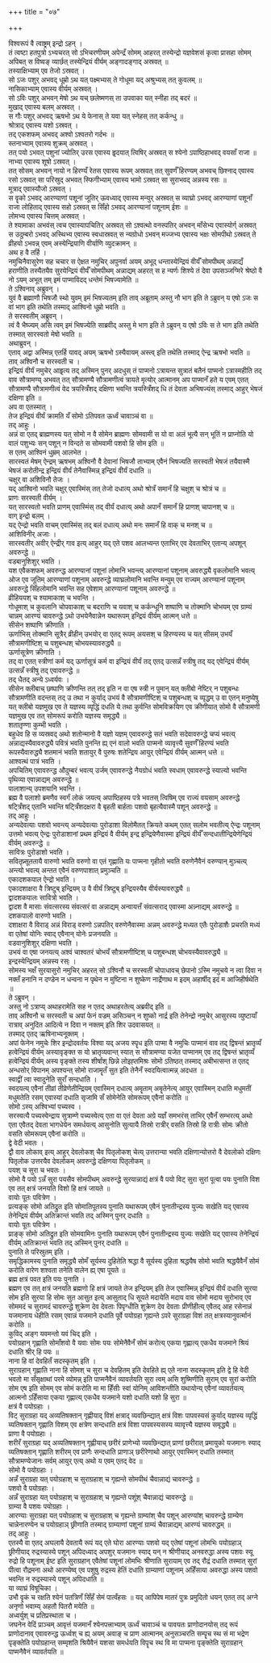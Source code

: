 +++
title = "०७"

+++

विश्वरूपं वै त्वाष्ट्रम् इन्द्रो ऽहन् ।  
तं त्वष्टा हतपुत्रो ऽभ्यचरत् सो ऽभिचरणीयम् अपेन्द्रँ सोमम् आहरत् तस्येन्द्रो यज्ञवेशसं कृत्वा प्रासहा सोमम् अपिबत् स विष्वङ् व्यार्छत् तस्येन्द्रियं वीर्यम् अङ्गादङ्गाद् अस्रवत् ॥  
तस्याक्षिभ्याम् एव तेजो ऽस्रवत् ।  
सो ऽजः पशुर् अभवद् धूम्रो ऽथ यत् पक्ष्मभ्यस् ते गोधूमा यद् अश्रुभ्यस् तत् कुवलम् ॥  
नासिकाभ्याम् एवास्य वीर्यम् अस्रवत् ।  
सो ऽविः पशुर् अभवन् मेषो ऽथ यच् छलेष्मणस् ता उपवाका यत् स्नीहा तद् बदरं ॥  
मुखाद् एवास्य बलम् अस्रवत् ।  
स गौः पशुर् अभवद् ऋषभो ऽथ ये फेनास् ते यवा यत् स्नेहस् तत् कर्कन्धु ॥  
श्रोत्राद् एवास्य यशो ऽस्रवत् ।  
तद् एकशफम् अभवद् अश्वो ऽश्वतरो गर्दभः ॥  
स्तनाभ्याम् एवास्य शुक्रम् अस्रवत् ।  
तत् पयो ऽभवत् पशुनां ज्योतिर् उरस एवास्य हॄदयात् त्विषिर् अस्रवत् स श्येनो ऽपाष्ठिहाभवद् वयसाँ राजा ॥  
नाभ्या एवास्य शूषो ऽस्रवत् ।  
तत् सोसम् अभवन् नायो न हिरण्यँ रेतस एवास्य रूपम् अस्रवत् तत् सुवर्णँ हिरण्यम् अभवच् छिश्नाद् एवास्य रसो ऽस्रवत् सा परिस्रुद् अभवत् स्फिगीभ्याम् एवास्य भामो ऽस्रवत् सा सुराभवद् अन्नस्य रसः ॥  
मूत्राद् एवास्यौजो ऽस्रवत् ।  
स वॄको ऽभवद् आरण्याणां पशूनां जूतिर् ऊवध्याद् एवास्य मन्युर् अस्रवत् स व्याघ्रो ऽभवद् आरण्याणां पशूनाँ राजा लोहिताद् एवास्य सहो ऽस्रवत् स सिँहो ऽभवद् आरण्यानां पशूनाम् ईशः ॥  
लोमभ्य एवास्य चित्तम् अस्रवत् ।  
ते श्यामाका अभवंस् त्वच एवास्यापचितिर् अस्रवत् सो ऽश्वत्थो वनस्पतिर् अभवन् माँसेभ्य एवास्योर्ग् अस्रवत् स उदुम्बरो ऽभवद् अस्थिभ्य एवास्य स्वधास्रवत् स न्यग्रोधो ऽभवन् मज्जभ्य एवास्य भक्षः सोमपीथो ऽस्रवत् ते व्रीहयो ऽभवन्न् एवम् अस्येन्द्रियाणि वीर्याणि व्युदक्रामन् ॥  
अथ ह वै तर्हि ।  
नमुचिनैवासुरेण सह चचार स ऐक्षत नमुचिर् अपुनर्वा अयम् अभूद् धन्तास्येन्द्रियं वीर्यँ सोमपीथम् अन्नाद्यँ हराणीति तस्यैतयैव सुरयेन्द्रियं वीर्यँ सोमपीथम् अन्नाद्यम् अहरत् स ह न्यर्णः शिश्ये तं देवा उपसञ्जग्मिरे श्रेष्ठो वै नो ऽयम् अभूत् तम् इमं पाप्माविदद् धन्तेमं भिषज्यामेति ॥  
ते ऽश्विनाव् अब्रुवन् ।  
युवं वै ब्रह्माणौ भिषजौ स्थो युवम् इमं भिषज्यतम् इति ताव् अब्रूताम् अस्तु नौ भाग इति ते ऽब्रुवन् य एषो ऽजः स वां भाग इति तथेति तस्माद् आश्विनो धूम्रो भवति ॥  
ते सरस्वतीम् अब्रुवन् ।  
त्वं वै भैष्ज्यम् असि त्वम् इमं भिषज्येति साब्रवीद् अस्तु मे भाग इति ते ऽब्रुवन् य एषो ऽविः स ते भाग इति तथेति तस्मात् सारस्वतो मेषो भवति ॥  
अथाब्रुवन् ।  
एताव् अद्वा अस्मिन्न् एतर्हि यावद् अयम् ऋषभो ऽस्यैवायम् अस्त्व् इति तथेति तस्माद् ऐन्द्र ऋषभो भवति ॥  
ताव् अश्विनौ च सरस्वती च ।  
इन्द्रियं वीर्यं नमुचेर् आहॄत्य तद् अस्मिन् पुनर् अदधुस् तं पाप्मनो ऽत्रायन्त सुत्रातं बतैनं पाप्मनो ऽत्रास्महीति तद् वाव सौत्रामण्य् अभवत् तत् सौत्रामण्यै सौत्रामणीत्वं त्रायते मृत्योर् आत्मानम् अप पाप्मानँ हते य एवम् एतत् सौत्रामण्यै सौत्रामणीत्वं वेद त्रयस्त्रिँशद् दक्षिणा भवन्ति त्रयस्त्रिँशद् धि तं देवता अभिषज्यंस् तस्माद् आहुर् भेषजं दक्षिणा इति ॥  
अप वा एतस्मात् ।  
तेज इन्द्रियं वीर्यं क्रामति यँ सोमो ऽतिपवत ऊर्ध्वं चावाञ्चं वा ॥  
तद् आहुः ।  
अन्नं वा एतद् ब्राह्मणस्य यत् सोमो न वै सोमेन ब्राह्मणः सोमवामी स यो वा अलं भूत्यै सन् भूतिं न प्राप्नोति यो वालं पशुभ्यः सन् पशून् न विन्दते स सोमवामी पशवो हि सोम इति ॥  
स एतम् आश्विनं धुम्रम् आलभेत ।  
सारस्वतं मेषम् ऐन्द्रम् ऋषभम् अश्विनौ वै देवानां भिषजौ ताभ्याम् एवैनं भिषज्यति सरस्वती भेषजं तयैवास्मै भेषजं करोतीन्द्र इन्द्रियं वीर्यं तेनैवास्मिन्न् इन्द्रियं वीर्यं दधाति ॥  
चक्षुर् वा अशिविनौ तेजः ।  
यद् आश्विनो भवति चक्षुर् एवास्मिंस् तत् तेजो दधात्य् अथो श्रोत्रँ समानँ हि चक्षुश् च श्रोत्रं च ॥  
प्राणः सरस्वती वीर्यम् ।  
यत् सारस्वतो भवति प्राणम् एवास्मिंस् तद् वीर्यं दधात्य् अथो अपानँ समानँ हि प्राणश् चापानश् च ॥  
वाग् इन्द्रो बलम् ।  
यद् ऐन्द्रो भवति वाचम् एवास्मिंस् तद् बलं दधात्य् अथो मनः समानँ हि वाक् च मनश् च ॥  
आशिविनीर् अजाः ।  
सारस्वतीर् अवीर् ऐन्द्रीर् गाव इत्य् आहुर् यद् एते पशव आलभ्यन्त एताभिर् एव देवताभिर् एतान्य् अपशून् अवरुन्द्धे ॥  
वडबानुशिशुर् भवति ।  
यश एवैकशफम् अवरुन्द्ध आरण्यानां पशूनां लोमानि भवन्त्य् आरण्यानां पशूनाम् अवरुद्ध्यै वृकलोमानि भवत्य् ओज एव जूतिम् आरण्याणां पशूनाम् अवरुन्द्धे व्याघ्रलोमानि भवन्ति मन्युम् एव राज्यम् आरण्यानां पशूनाम् अवरुन्द्धे सिँहलोमानि भवन्ति सह एवेशाम् आरण्यानां पशूनाम् अवरुन्द्धे ॥  
व्रीहिययश् च श्यामाकाश् च भवन्ति ।  
गोधूमाश् च कुवलानि चोपवाकाश् च बदराणि च यवाश् च कर्कन्धूनि शष्पाणि च तोक्मानि चोभयम् एव ग्राम्यं चान्नम् आरण्यं चावरुन्द्धे ऽथो उभयेनैवान्नेन यथारूपम् इन्द्रियं वीर्यम् आत्मन् धत्ते ॥  
सीसेन शष्पाणि क्रीणाति ।  
ऊर्णाभिस् तोक्मानि सूत्रैर् व्रीहीन् उभयोर् वा एतद् रूपम् अयसश् च हिरण्यस्य च यत् सीसम् उभयँ सौत्रामणीष्टिश् च पशुबन्धश् चोभयस्यावरुद्ध्यै ॥  
ऊर्णासूत्रेण क्रीणाति ।  
तद् वा एतत् स्त्रीणां कर्म यद् ऊर्णासूत्रं कर्म वा इन्द्रियं वीर्यं तद् एतद् उत्सन्नँ स्त्रीषु तद् यद् एवेन्द्रियं वीर्यम् उत्सन्नँ स्त्रीषु तद् एवावरुन्द्धे ॥  
तद् धैतद् अन्ये ऽध्वर्यवः ।  
सीसेन क्लीबाच् छष्पाणि क्रीणन्ति तत् तद् इति न वा एष स्त्री न पुमान् यत् क्लीबो नेष्टिर् न पशुबन्धः सौत्रामणीति वदन्तस् तद् उ तथा न कुर्याद् उभयं वै सौत्रामणीष्टिश् च पशुबन्धश् च व्यृद्धम् उ वा एतन् मनुष्येषु यत् क्लीबो यज्ञमुख एव ते यज्ञस्य व्यृद्धिं दधति ये तथा कुर्वन्ति सोमविक्रयिण एव क्रीणीयात् सोमो वै सौत्रामणी यज्ञमुख एव तत् सोमरूपं करोति यज्ञस्य समृद्ध्यै ॥  
शतातृण्णा कुम्भी भवति ।  
बहुधेव हि स व्यस्रवद् अथो शतोन्मानो वै यज्ञो यज्ञम् एवावरुन्द्धे सतं भवति सदेवावरुन्द्धे चप्यं भवत्य् अन्नाद्यस्यैवावरुद्ध्यै पवित्रं भवति पुनन्ति ह्य् एनं वालो भवति पाप्मनो व्यावृत्त्यै सुवर्णँ हिरण्यं भवति रूपस्यैवारुद्ध्यै शतमानं भवति शतायुर् वै पुरुषः शतेन्द्रिय आयुर् एवेन्द्रियं वीर्यम् आत्मन् धत्ते ॥  
आश्वत्थं पात्रं भवति ।  
अपचितिम् एवावरुन्द्ध औदुम्बरं भवत्य् उर्जम् एवावरुन्द्धे नैयग्रोधं भवति स्वधाम् एवावरुन्द्धे स्याल्यो भवन्ति पृथिव्या एवान्नाद्यम् अवरुन्द्धे ॥  
पालाशान्य् उपशयानि भवन्ति ।  
ब्रह्म वै पलाशो ब्रमणैव स्वर्गं लोकं जयत्य् अपाष्ठिहस्य पत्रे भवतस् त्विषिम् एव राज्यं वयसाम् अवरुन्द्धे षट्त्रिँशद् एतानि भवन्ति षट्त्रिँशदक्षरा वै बृहती बार्हताः पशवो बृहत्यैवास्मै पशून् अवरुन्द्धे ॥  
तद् आहुः ।  
अन्यदेवत्याः पशवो भवन्त्य् अन्यदेवत्याः पुरोडाशा विलोमैतत् क्रियते कथम् एतत् सलोम भवतीत्य् ऐन्द्रः पशूनाम् उत्तमो भवत्य् ऐन्द्रः पुरोडाशानां प्रथम इन्द्रियं वै वीर्यम् इन्द्र इन्द्रियेणैवास्मा इन्द्रियं वीर्यँ सन्दधातीन्द्रियेणेन्द्रियं वीर्यम् अवरुन्द्धे ॥  
सावित्रः पुरोडाशो भवति ।  
सवितृप्र्सूततायै वारुणो भवति वरुणो वा एतं गृह्णाति यः पाप्मना गृहीतो भवति वरुणेनैवैनं वरुण्यान् मुञ्चत्य् अन्त्यो भवत्य् अन्तत एवैनं वरुणपाशात् प्रमुञ्चति ॥  
एकादशकपाल ऐन्द्रो भवति ।  
एकादशाक्षरा वै त्रिष्टुब् इन्द्रियम् उ वै वीर्यं त्रिष्टुब् इन्द्रियस्यैव वीर्यस्यावरुद्ध्यै ॥  
द्वादशकपालः सावित्रो भवति ।  
द्वादश वै मासाः संवत्सरस्य संवत्सरं वा अन्नाद्यम् अन्वायत्तँ संवत्सराद् एवास्मा अन्न्नाद्यम् अवरुन्द्धे ॥  
दशकपालो वारुणो भवति ।  
दशाक्षरा वै विराड् अन्नं विराड् वरुणो ऽन्नपतिर् वरुणेनैवास्मा अन्नम् अवरुन्द्धे मध्यत एतैः पुरोडाशैः प्रचरति मध्यं वा एतेषां योनिः स्वाद् एवैनान् योनेः प्रजनयति ॥  
वडवानुशिशुर् दक्षिणा भवति ।  
उभयं वा एषा जनयत्य् अश्वं चाश्वतरं चोभयँ सौत्रामणीष्टिश् च पशुबन्धश् चोभयस्यैवावरुद्ध्यै ॥  
इन्द्रस्येन्द्रियम् अन्नस्य रस्ः ।  
सोमस्य भक्षँ सुरयासुरो नमुचिर् अहरत् सो ऽश्विनौ च सरस्वतीं चोपाधावच् छेपानो ऽस्मि नमुचये न त्वा दिवा न नक्तँ हनानि न दण्डेन न धन्वना न पृथेन न मुष्टिना न शुष्केण नार्द्रेणाथ म इदम् अहार्षीद् इदं म आजिहीर्षथेति ॥  
ते ऽब्रुवन् ।  
अस्तु नो ऽत्राप्य् अथाहरामेति सह न एतद् अथाहरतेत्य् अब्रवीद् इति ॥  
ताव् अश्विनौ च सरस्वती च अपां फेनं वज्रम् असिञ्चन् न शुष्को नार्द्र इति तेनेन्द्रो नमुचेर् आसुरस्य व्युष्टायाँ रात्राव् अनुदित आदित्ये न दिवा न नक्तम् इति शिर उदवासयत् ॥  
तस्माद् एतद् ऋषिनाभ्यनूक्तम् ।  
अपां फेनेन नमुचेः शिर इन्द्रोदवर्तयः विश्वा यद् अजय स्पॄध इति पाप्मा वै नमुचिः पाप्मानं वाव तद् द्विषन्तं भ्रातृव्यँ हत्वेन्द्रियं वीर्यम् अस्यावृङ्क्त स यो भ्रातृव्यवान्त् स्यात् स सौत्रामण्या यजेत पाप्मानम् एव तद् द्विषन्तं भ्रातृव्यँ हत्वेन्द्रियं वीर्यम् अस्य वृङ्क्ते तस्य शीर्षांश् छिन्ने लोइह्तमिश्रः सोमो ऽतिष्ठत् तस्माद् अबीभत्सन्त त एतद् अन्धसोर् विपानम् अपश्यन्त् सोमो राजामॄतँ सुत इति तेनैनँ स्वदयित्वात्मन्न् अदधत ॥  
स्वाद्वीं त्वा स्वादुनेति सुराँ सन्दधाति ।  
स्वदयत्य् एवैनां तीव्रां तीव्रेणेतीन्द्रियम् एवास्मिन् दधात्य् अमॄताम् अमॄतेनेत्य् आयुर् एवास्मिन् दधाति मधुमतीं मधुमतेति रसम् एवास्यां दधाति सृजामि सँ सोमेनेति सोमरूपम् एवैनां करोति ॥  
सोमो ऽस्य् अश्विभ्यां पच्यस्व ।  
सरस्वत्यै पच्यस्वेन्द्राय सुत्राम्णे पच्यस्वेत्य् एता वा एतं देवता अग्रे यज्ञँ समभरंस् ताभिर् एवैनँ सम्भरत्य् अथो एता एवैतद् देवता भागधेयेन समर्धयत्य् आसुनोति सुत्यायै तिस्रो रात्रीर् वसति तिस्रो हि रात्रीः सोमः क्रीतो वसति सोमरूपम् एवैनां करोति ॥  
द्वे वेदी भवतः ।  
द्वौ वाव लोकाव् इत्य् आहुर् देवलोकश् चैव पितृलोकश् चेत्य् उत्तरान्या भवति दक्षिणान्योत्तरो वै देवलोको दक्षिणः पितृलोक उत्तरयैव देवलोकम् अवरुन्द्धे दक्षिणया पितृलोकम् ॥  
पयश् च सुरा च भवतः ।  
सोमो वै पयो ऽन्नँ सुरा पयसैव सोमपीथम् अवरुन्द्धे सुरयान्नाद्यं क्षत्रं वै पयो विट् सुरा सुरां पूत्वा पयः पुनाति विश एव तत् क्षत्रं जनयति विशो हि क्षत्रं जायते ॥  
वायोः पूतः पवित्रेण ।  
प्रत्यङ्क् सोमो अतिद्रुत इति सोमातिपूतस्य पुनाति यथारूपम् एवैनं पुनातीन्द्रस्य युज्यः सखेति यद् एवास्य तेनेन्द्रियं वीर्यम् अतिक्रान्तं भवति तद् अस्मिन् पुनर् दधाति ॥  
वायोः पूतः पवित्रेण ।  
प्राङ्क् सोमो अतिद्रुत इति सोमवामिनः पुनाति यथारूपम् एवैनं पुनातीन्द्रस्य युज्यः सखेति यद् एवास्य तेनेन्द्रियं वीर्यम् अतिक्रान्तं भवति तद् अस्मिन् पुनर् दधाति ॥  
पुनाति ते परिस्रुतम् इति ।  
समृद्धिकामस्य पुनाति समृद्ध्यै सोमँ सूर्यस्य दुहितेति श्रद्धा वै सूर्यस्य दुहिता श्रद्धयैष सोमो भवति श्रद्धयैवैनँ सोमं करोति वारेण शश्वता तनेति वालेन ह्य् एषा पूयते ॥  
ब्रह्म क्षत्रं पवत इति पयः पुनाति ।  
ब्रह्मण एव तत् क्षत्रं जनयति ब्रह्मणो हि क्षत्रं जायते तेज इन्द्रियम् इति तेज एवास्मिन्न् इन्द्रियं वीर्यं दधाति सुरया सोम इति सुरया हि सोमः सुत आसुत इत्य् आसुताद् धि सूयते मदायेति मदाय वाव सोमो मदाय सुरोभाव् एव सोममदं च सुरामदं चावरुन्द्धे शुक्रेण देव देवताः पिपृग्धीति शुक्रेण देव देवताः प्रीणीहीत्य् एवैतद् आह रसेनान्नं यजमानाय धेहीति रसम् एवान्नं यजमाने दधाति पूर्वे पयोग्रहा गृह्यन्ते ऽपरे सुराग्रहा विशं तत् क्षत्रस्यानुवर्त्मानं करोति ॥  
कुविद् अङ्ग यवमन्तो यवं चिद् इति ।  
पयोग्रहान् गृह्णाति सोमाँशवो वै यवाः सोमः पयः सोमेनैवैनँ सोमं करोत्य् एकया गृह्णात्य् एकधैव यजमाने श्रियं दधाति श्रीर् हि पयः ॥  
नाना हि वां देवहितँ सदस्कृतम् इति ।  
सुराग्रहान् गृह्णाति नाना हि सोमश् च सुरा च देवहितम् इति देवहिते ह्य् एते नाना सदस्कृतम् इति द्वे हि वेदी भवतो मा सँसृक्षाथां परमे व्योमन्न् इति पाप्मनैवैनं व्यावर्तयति सुरा त्वम् असि शुष्मिणीति सुराम् एव सुरां करोति सोम एष इति सोमम् एव सोमं करोति मा मा हिँसीः स्वां योनिम् आविशन्तीति यथायोन्य् एवैनां व्यावर्तयत्य् आत्मनो ऽहिँसाया एकया गृह्णात्य् एकधैव यजमाने यशो दधाति यशो हि सुरा ॥  
क्षत्रं वै पयोग्रहाः ।  
विट् सुराग्रहा यद् अव्यतिषक्तान् गृह्णीयाद् विशं क्षत्राद् व्यवछिन्द्यात् क्षत्रं विशः पापवस्यसं कुर्याद् यज्ञस्य व्यृद्धिं व्यतिषक्तान् गृह्णाति विशम् एव क्षत्रेण सन्दधाति क्षत्रं विशा पापवस्यसस्य व्यावृत्त्यै यज्ञस्य समृद्ध्यै ॥  
प्राणा वै पयोग्रहाः ।  
शरीरँ सुराग्रहा यद् अव्यतिषक्तान् गृह्णीयाच् छरीरं प्राणेभ्यो व्यवछिन्द्यात् प्राणां छरीरात् प्रमायुको यजमानः स्याद् व्यतिषक्तान् गृह्णाति शरीरम् एव प्राणैः सन्दधाति प्राणाञ् छरीरेणाथो आयुर् एवास्मिन् दधाति तस्मात् सौत्रामण्येजानः सर्वम् आयुर् एत्य् अथो य एवम् एतद् वेद ॥  
सोमो वै पयोग्रहाः ।  
अन्नँ सुराग्रहा यत् पयोग्रहाश् च सुराग्रहाश् च गृह्यन्ते सोमपीथं चैवान्नाद्यं चावरुन्द्धे ॥  
पशवो वै पयोग्रहाः ।  
अन्नँ सुराग्रहा यत् पयोग्रहाश् च सुराग्रहाश् च गृह्यन्ते पशूंश् चैवान्नाद्यं चावरुन्द्धे ॥  
ग्राम्या वै पशवः पयोग्रहाः ।  
आरण्याः सुराग्रहा यत् पयोग्रहाश् च सुराग्रहाश् च गृह्यन्ते ग्राम्यांश् चैव पशून् आरण्यांश् चावरुन्द्धे ग्राम्येण चान्नेनारण्येन च पयोग्रहाञ् छ्रीणाति तस्माद् ग्राम्याणां पशूनां ग्राम्यं चैवान्नाद्यम् आरण्यं चावरुद्धम् ॥  
तद् आहुः ।  
एतस्यै वा एतद् अघलायै देवतायै रूपं यद् एते घोरा आरण्याः पशवो यद् एतेषां पशूनां लोमभिः पयोग्रहाञ् छ्रीणीयाद् रुद्रस्यास्ये पशून् अपिदध्याद् अपशुर् यजमानः स्याद् यन् न श्रीणीयाद् अनवरुद्धा अस्य पशवः स्यू रुद्रो हि पशूनाम् ईष्ट इति सुराग्रहान् एवैतेषां पशूनां लोमभिः श्रीणाति सुरायाम् एव तद् रौद्रं दधाति तस्मात् सुरां पीत्वा रौद्रमना अथो आरण्येष्व् एव पशुषु रुद्रस्य हेतिं दधाति ग्राम्याणां पशूनाम् अहिँसाया अवरुद्धा अस्य पशवो भवन्ति न रुद्रस्यास्ये पशून् अपिदधाति ॥  
या व्याघ्रं विषूचिका ।  
उभौ वॄकं च रक्षति श्येनं पतत्रिणँ सिँहँ सेमं पात्वँहसः ॥ यद् आपिपेष मातरं पुत्रः प्रमुदितो धयन् एतत् तद् अग्ने अनृणो भवाम्य् अहतौ पितरौ मयेति ॥  
अध्वर्युश् च प्रतिप्रस्थाता च ।  
जघनेन वेदिं प्राञ्चम् आवृत्तं यजमानँ श्येनपत्त्राभ्याम् ऊर्ध्वं चावाञ्चं च पावयतः प्राणोदानयोस् तद् रूपं प्राणोदानाव् एवावरुन्द्ध ऊर्ध्वश् च ह्य् अयम् अवाङ् च प्राण आत्मानम् अनुसञ्चरति सम्पॄच स्थ सं मा भद्रेण पृङ्क्तेति पयोग्रहान्त् सम्मृशति श्रियैवैनं यशसा समर्धयति विपॄच स्थ वि मा पाप्मना पृङ्क्तेति सुराग्रहान् पाप्मनैवैनं व्यावर्तयति ॥  
